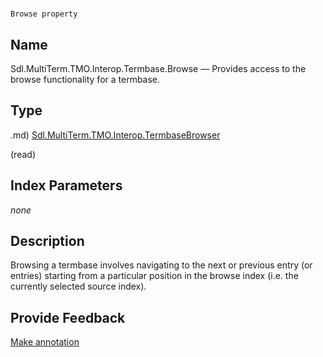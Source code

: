 

# 
    Browse property




## Name

Sdl.MultiTerm.TMO.Interop.Termbase.Browse —          Provides access to the browse functionality for a termbase.



## Type
.md)
[Sdl.MultiTerm.TMO.Interop.TermbaseBrowser](Sdl.MultiTerm.TMO.Interop.TermbaseBrowser.md)

(read)



## Index Parameters
*none*


## Description



Browsing a termbase involves navigating to the next or previous entry (or entries) starting from a particular position in the browse index (i.e. the currently selected source index).



## Provide Feedback

[Make annotation](mailto:sdk-feedback@sdl.com&amp;subject=Reference%20for%20Sdl.MultiTerm.TMO.Interop.Termbase.Browse)

